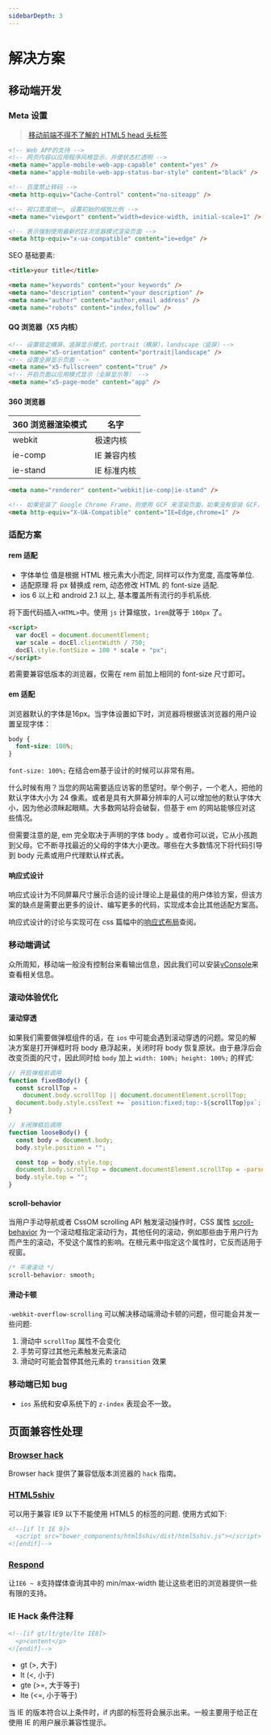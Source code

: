 ```yaml
---
sidebarDepth: 3
---
```


# 解决方案

## 移动端开发

### Meta 设置

> [移动前端不得不了解的 HTML5 head 头标签](https://www.html.cn/archives/6410)

```html
<!-- Web APP的支持 -->
<!-- 网页内容以应用程序风格显示，并使状态栏透明 -->
<meta name="apple-mobile-web-app-capable" content="yes" />
<meta name="apple-mobile-web-app-status-bar-style" content="black" />

<!-- 百度禁止转码 -->
<meta http-equiv="Cache-Control" content="no-siteapp" />

<!-- 视口宽度统一, 设置初始的缩放比例 -->
<meta name="viewport" content="width=device-width, initial-scale=1" />

<!-- 表示强制使用最新的IE浏览器模式渲染页面 -->
<meta http-equiv="x-ua-compatible" content="ie=edge" />
```

SEO 基础要素:

```html
<title>your title</title>

<meta name="keywords" content="your keywords" />
<meta name="description" content="your description" />
<meta name="author" content="author,email address" />
<meta name="robots" content="index,follow" />
```

#### QQ 浏览器（X5 内核）

```html
<!-- 设置锁定横屏、竖屏显示模式，portrait（横屏），landscape（竖屏）-->
<meta name="x5-orientation" content="portrait|landscape" />
<!-- 设置全屏显示页面 -->
<meta name="x5-fullscreen" content="true" />
<!-- 开启页面以应用模式显示（全屏显示等） -->
<meta name="x5-page-mode" content="app" />
```

#### 360 浏览器

| 360 浏览器渲染模式 | 名字        |
| ------------------ | ----------- |
| webkit             | 极速内核    |
| ie-comp            | IE 兼容内核 |
| ie-stand           | IE 标准内核 |

```html
<meta name="renderer" content="webkit|ie-comp|ie-stand" />

<!-- 如果安装了 Google Chrome Frame，则使用 GCF 来渲染页面，如果没有安装 GCF，则使用最高版本的 IE 内核进行渲染。 -->
<meta http-equiv="X-UA-Compatible" content="IE=Edge,chrome=1" />
```

### 适配方案

#### rem 适配

- 字体单位
  值是根据 HTML 根元素大小而定, 同样可以作为宽度, 高度等单位.
- 适配原理
  将 px 替换成 rem, 动态修改 HTML 的 font-size 适配.
- ios 6 以上和 android 2.1 以上, 基本覆盖所有流行的手机系统.

将下面代码插入`<HTML>`中。使用 `js` 计算缩放，`1rem`就等于 `100px` 了。

```html
<script>
  var docEl = document.documentElement;
  var scale = docEl.clientWidth / 750;
  docEl.style.fontSize = 100 * scale + "px";
</script>
```

若需要兼容低版本的浏览器，仅需在 rem 前加上相同的 font-size 尺寸即可。

#### em 适配

浏览器默认的字体是16px。当字体设置如下时，浏览器将根据该浏览器的用户设置呈现字体：

```css
body {
  font-size: 100%;
}
```

`font-size: 100%;` 在结合em基于设计的时候可以非常有用。

什么时候有用？当您的网站需要适应访客的愿望时。举个例子，一个老人，把他的默认字体大小为 24 像素。或者是具有大屏幕分辨率的人可以增加他的默认字体大小，因为他必须眯起眼睛。大多数网站将会破裂，但基于 em 的网站能够应对这些情况。

但需要注意的是, em 完全取决于声明的字体 body 。或者你可以说，它从小孩跑到父母。它不断寻找最近的父母的字体大小更改。哪些在大多数情况下将代码引导到 body 元素或用户代理默认样式表。

#### 响应式设计

响应式设计为不同屏幕尺寸展示合适的设计理论上是最佳的用户体验方案，但该方案的缺点是需要出更多的设计、编写更多的代码，实现成本会比其他适配方案高。

响应式设计的讨论与实现可在 css 篇幅中的[响应式布局](../css/README.md#响应式布局)查阅。

### 移动端调试

众所周知，移动端一般没有控制台来看输出信息，因此我们可以安装[vConsole](https://github.com/Tencent/vConsole)来查看相关信息。

### 滚动体验优化

#### 滚动穿透

如果我们需要做弹框组件的话，在 `ios` 中可能会遇到滚动穿透的问题。常见的解决方案是打开弹框时将 body 悬浮起来，关闭时将 body 恢复原状。由于悬浮后会改变页面的尺寸，因此同时给 `body` 加上 `width: 100%; height: 100%;` 的样式:

```js
// 开启弹框前调用
function fixedBody() {
  const scrollTop =
    document.body.scrollTop || document.documentElement.scrollTop;
  document.body.style.cssText += `position:fixed;top:-${scrollTop}px`;
}

// 关闭弹框后调用
function looseBody() {
  const body = document.body;
  body.style.position = "";

  const top = body.style.top;
  document.body.scrollTop = document.documentElement.scrollTop = -parseInt(top);
  body.style.top = "";
}
```

#### scroll-behavior

当用户手动导航或者 CssOM scrolling API 触发滚动操作时，CSS 属性 [scroll-behavior](https://developer.mozilla.org/zh-CN/docs/Web/CSS/scroll-behavior) 为一个滚动框指定滚动行为，其他任何的滚动，例如那些由于用户行为而产生的滚动，不受这个属性的影响。在根元素中指定这个属性时，它反而适用于视窗。

```css
/* 平滑滚动 */
scroll-behavior: smooth;
```

#### 滑动卡顿

`-webkit-overflow-scrolling` 可以解决移动端滑动卡顿的问题，但可能会并发一些问题:

1. 滑动中 `scrollTop` 属性不会变化
2. 手势可穿过其他元素触发元素滚动
3. 滑动时可能会暂停其他元素的 `transition` 效果

### 移动端已知 bug

- `ios` 系统和安卓系统下的 `z-index` 表现会不一致。

## 页面兼容性处理

### **[Browser hack](http://browserhacks.com/)**

Browser hack 提供了兼容低版本浏览器的 `hack` 指南。

### **[HTML5shiv](https://github.com/aFarkas/html5shiv)**

可以用于兼容 IE9 以下不能使用 HTML5 的标签的问题. 使用方式如下:

```html
<!--[if lt IE 9]>
  <script src="bower_components/html5shiv/dist/html5shiv.js"></script>
<![endif]-->
```

### **[Respond](https://github.com/scottjehl/Respond)**

让`IE6 ~ 8`支持媒体查询其中的 min/max-width 能让这些老旧的浏览器提供一些有限的支持。

### IE Hack 条件注释

```html
<!--[if gt/lt/gte/lte IE8]>
  <p>content</p>
<![endif]-->
```

- gt (>, 大于)
- lt (<, 小于)
- gte (>=, 大于等于)
- lte (<=, 小于等于)

当 IE 的版本符合以上条件时，if 内部的标签将会展示出来。一般主要用于给正在使用 IE 的用户展示兼容性提示。
